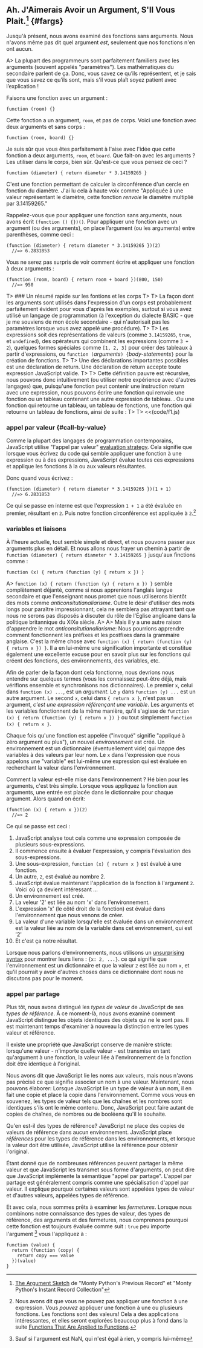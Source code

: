 ## Ah. J'Aimerais Avoir un Argument, S'Il Vous Plait.[^mp] {#fargs}

[^mp]: [The Argument Sketch](http://www.mindspring.com/~mfpatton/sketch.htm) de "Monty Python's Previous Record" et "Monty Python's Instant Record Collection"

Jusqu'à présent, nous avons examiné des fonctions sans arguments. Nous n'avons même pas dit quel argument *est*, seulement que nos fonctions n'en ont aucun.

A> La plupart des programmeurs sont parfaitement familiers avec les arguments (souvent appelés "paramètres"). Les mathématiques du secondaire parlent de ça. Donc, vous savez ce qu’ils représentent, et je sais que vous savez ce qu’ils sont, mais s'il vous plaît soyez patient avec l’explication !

Faisons une fonction avec un argument :

    function (room) {}

Cette fonction a un argument, `room`, et pas de corps. Voici une fonction avec deux arguments et sans corps :

    function (room, board) {}

Je suis sûr que vous êtes parfaitement à l'aise avec l'idée que cette fonction a deux arguments, `room`, et `board`. Que fait-on avec les arguments ? Les utiliser dans le corps, bien sûr. Qu'est-ce que vous pensez de ceci ?

    function (diameter) { return diameter * 3.14159265 }

C'est une fonction permettant de calculer la circonférence d'un cercle en fonction du diamètre. J'ai lu cela à haute voix comme "Appliquée à une valeur représentant le diamètre, cette fonction *renvoie* le diamètre multiplié par 3.14159265."

Rappelez-vous que pour appliquer une fonction sans arguments, nous avons écrit `(function () {})()`. Pour appliquer une fonction avec un argument (ou des arguments), on place l’argument (ou les arguments) entre parenthèses, comme ceci :

    (function (diameter) { return diameter * 3.14159265 })(2)
      //=> 6.2831853

Vous ne serez pas surpris de voir comment écrire et appliquer une fonction à deux arguments :

    (function (room, board) { return room + board })(800, 150)
      //=> 950

T> ### Un résumé rapide sur les fontions et les corps
T>
T> La façon dont les arguments sont utilisés dans l'expression d'un corps est probablement parfaitement évident pour vous d'après les exemples, surtout si vous avez utilisé un langage de programmation (à l'exception du dialecte BASIC - que je me souviens de mon école secondaire - qui n'autorisait pas les paramètres lorsque vous avez appelé une procédure).
T>
T> Les expressions soit des représentations de valeurs (comme `3.14159265`, `true`, et `undefined`), des opérateurs qui combinent les expressions (comme `3 + 2`), quelques formes spéciales comme `[1, 2, 3]` pour créer des tableaux à partir d'expressions, ou `function (`*arguments*`) {`*body-statements*`}` pour la création de fonctions.
T>
T> Une des déclarations importantes possibles est une déclaration de return. Une déclaration de return accepte toute expression JavaScript valide.
T>
T> Cette définition pauvre est récursive, nous pouvons donc intuitivement (ou utiliser notre expérience avec d'autres langages) que, puisqu'une fonction peut contenir une instruction return avec une expression, nous pouvons écrire une fonction qui renvoie une fonction ou un tableau contenant une autre expression de tableau. . Ou une fonction qui retourne un tableau, un tableau de fonctions, une fonction qui retourne un tableau de fonctions, ainsi de suite :
T>
T> <<(code/f1.js)

### appel par valeur {#call-by-value}

Comme la plupart des langages de programmation contemporains, JavaScript utilise "l'appel par valeur" [evaluation strategy]. Cela signifie que lorsque vous écrivez du code qui semble appliquer une fonction à une expression ou à des expressions, JavaScript évalue toutes ces expressions et applique les fonctions à la ou aux valeurs résultantes.

[evaluation strategy]: http://en.wikipedia.org/wiki/Evaluation_strategy

Donc quand vous écrivez :

    (function (diameter) { return diameter * 3.14159265 })(1 + 1)
      //=> 6.2831853

Ce qui se passe en interne est que l'expression `1 + 1` a été évaluée en premier, résultant en `2`. Puis notre fonction circonférence est appliquée à `2`.[^f2f]

[^f2f]: Nous avons dit que vous ne pouvez pas appliquer une fonction à une expression. Vous *pouvez* appliquer une fonction à une ou plusieurs fonctions. Les fonctions sont des valeurs! Cela a des applications intéressantes, et elles seront explorées beaucoup plus à fond dans la suite [Functions That Are Applied to Functions](#consumers).

### variables et liaisons

À l'heure actuelle, tout semble simple et direct, et nous pouvons passer aux arguments plus en détail. Et nous allons nous frayer un chemin à partir de `function (diameter) { return diameter * 3.14159265 }` jusqu'aux finctions comme :

    function (x) { return (function (y) { return x }) }

A> `function (x) { return (function (y) { return x }) }` semble complètement déjanté, comme si nous apprenions l'anglais langue secondaire et que l'enseignant nous promet que nous utiliserons bientôt des mots comme *anticonsitutianaliarisme*. Outre le désir d'utiliser des mots longs pour paraître impressionnant, cela ne semblera pas attrayant tant que nous ne serons pas disposés à discuter du rôle de l'Église anglicane dans la politique britannique du XIXe siècle.
A>
A> Mais il y a une autre raison d'apprendre le mot *anticonsitutianaliarisme*: Nous pourrions apprendre comment fonctionnent les préfixes et les postfixes dans la grammaire anglaise. C'est la même chose avec `function (x) { return (function (y) { return x }) }`. Il a en lui-même une signification importante et constitue également une excellente excuse pour en savoir plus sur les fonctions qui créent des fonctions, des environnements, des variables, etc.

Afin de parler de la façon dont cela fonctionne, nous devrions nous entendre sur quelques termes (vous les connaissez peut-être déjà, mais vérifions ensemble et synchronisons nos dictionnaires). Le premier `x`, celui dans `function (x) ...`, est un *argument*. Le `y` dans `function (y) ...` est un autre argument. Le second `x`, celui dans `{ return x }`, n'est pas un argument, *c'est une expression référençant une variable*. Les arguments et les variables fonctionnent de la même manière, qu'il s'agisse de `function (x) { return (function (y) { return x }) }`  ou tout simplement `function (x) { return x }`.

Chaque fois qu'une fonction est appelée ("invoqué" signifie "appliqué à zéro argument ou plus"), un nouvel *environnement* est créé. Un environnement est un dictionnaire (éventuellement vide) qui mappe des variables à des valeurs par leur nom. Le `x` dans l'expression que nous appelons une "variable" est lui-même une expression qui est évaluée en recherchant la valeur dans l'environnement.

Comment la valeur est-elle mise dans l'environnement ? Hé bien pour les arguments, c'est très simple. Lorsque vous appliquez la fonction aux arguments, une entrée est placée dans le dictionnaire pour chaque argument. Alors quand on écrit:

    (function (x) { return x })(2)
      //=> 2

Ce qui se passe est ceci :

1. JavaScript analyse tout cela comme une expression composée de plusieurs sous-expressions.
1. Il commence ensuite à évaluer l'expression, y compris l'évaluation des sous-expressions.
1. Une sous-expression, `function (x) { return x }` est évalué à une fonction.
1. Un autre, `2`, est évalué au nombre 2.
1. JavaScript évalue maintenant l'application de la fonction à l'argument `2`. Voici où ça devient intéressant ...
1. Un environnement est créé.
1. La veleur '2' est liée au nom 'x' dans l'environnement.
1. L'expression 'x' (le côté droit de la fonction) est évalué dans l'environnement que nous venons de créer.
1. La valeur d'une variable lorsqu'elle est évaluée dans un environnement est la valeur liée au nom de la variable dans cet environnement, qui est '2'
1. Et c'est ça notre résultat.

Lorsque nous parlons d’environnements, nous utilisons un [unsurprising syntax][json] pour montrer leurs liens : `{x: 2, ...}`. ce qui signifie que l'environnement est un dictionnaire et que la valeur `2` est liée au nom `x`, et qu'il pourrait y avoir d'autres choses dans ce dictionnaire dont nous ne discutons pas pour le moment.

[json]: http://json.org/

### appel par partage

Plus tôt, nous avons distingué les *types de valeur* de JavaScript de ses *types de référence*. À ce moment-là, nous avons examiné comment JavaScript distingue les objets identiques des objets qui ne le sont pas. Il est maintenant temps d'examiner à nouveau la distinction entre les types valeur et référence.

Il existe une propriété que JavaScript conserve de manière stricte: lorsqu'une valeur - n'importe quelle valeur - est transmise en tant qu'argument à une fonction, la valeur liée à l'environnement de la fonction doit être identique à l'original.

Nous avons dit que JavaScript lie les noms aux valeurs, mais nous n'avons pas précisé ce que signifie associer un nom à une valeur. Maintenant, nous pouvons élaborer: Lorsque JavaScript lie un type de valeur à un nom, il en fait une copie et place la copie dans l'environnement. Comme vous vous en souvenez, les types de valeur tels que les chaînes et les nombres sont identiques s'ils ont le même contenu. Donc, JavaScript peut faire autant de copies de chaînes, de nombres ou de booléens qu'il le souhaite.

Qu'en est-il des types de référence? JavaScript ne place des copies de valeurs de référence dans aucun environnement. JavaScript place *références* pour les types de référence dans les environnements, et lorsque la valeur doit être utilisée, JavaScript utilise la référence pour obtenir l'original.

Étant donné que de nombreuses références peuvent partager la même valeur et que JavaScript les transmet sous forme d'arguments, on peut dire que JavaScript implémente la sémantique "appel par partage". L'appel par partage est généralement compris comme une spécialisation d'appel par valeur. Il explique pourquoi certaines valeurs sont appelées types de valeur et d'autres valeurs, appelées types de référence.

Et avec cela, nous sommes prêts à examiner les *fermetures*. Lorsque nous combinons notre connaissance des types de valeur, des types de référence, des arguments et des fermetures, nous comprenons pourquoi cette fonction est toujours évaluée comme suit : `true` peu importe l'argument [^NaNPedantry] vous l'appliquez à :

    function (value) {
      return (function (copy) {
        return copy === value
      })(value)
    }

[^NaNPedantry]: Sauf si l'argument est NaN, qui n'est égal à rien, y compris lui-même
